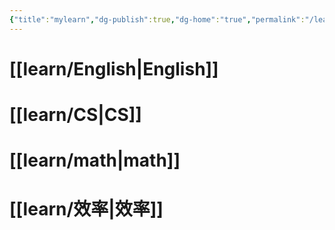 ```yaml
---
{"title":"mylearn","dg-publish":true,"dg-home":"true","permalink":"/learn/my-learn/","tags":["gardenEntry"],"dgPassFrontmatter":true}
---
```



# [[learn/English\|English]]
# [[learn/CS\|CS]]
# [[learn/math\|math]]
# [[learn/效率\|效率]]
